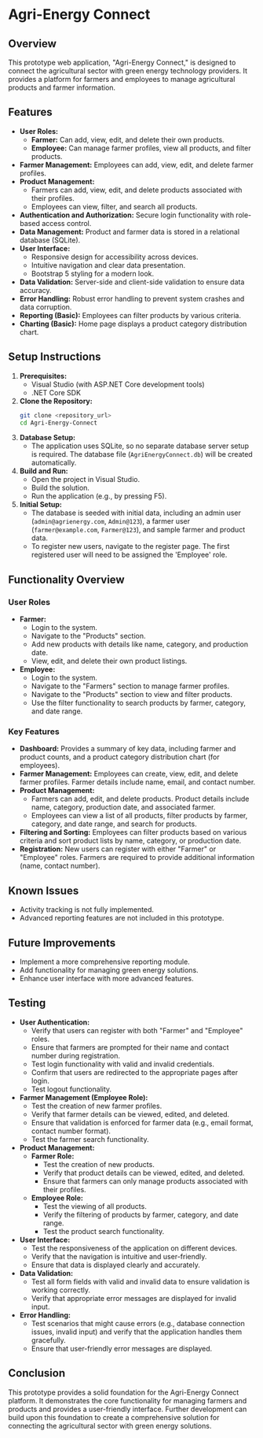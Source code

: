 # Agri-Energy Connect 

## Overview

This prototype web application, "Agri-Energy Connect," is designed to connect the agricultural sector with green energy technology providers. It provides a platform for farmers and employees to manage agricultural products and farmer information.

## Features

* **User Roles:**
    * **Farmer:** Can add, view, edit, and delete their own products.
    * **Employee:** Can manage farmer profiles, view all products, and filter products.
* **Farmer Management:** Employees can add, view, edit, and delete farmer profiles.
* **Product Management:**
    * Farmers can add, view, edit, and delete products associated with their profiles.
    * Employees can view, filter, and search all products.
* **Authentication and Authorization:** Secure login functionality with role-based access control.
* **Data Management:** Product and farmer data is stored in a relational database (SQLite).
* **User Interface:**
    * Responsive design for accessibility across devices.
    * Intuitive navigation and clear data presentation.
    * Bootstrap 5 styling for a modern look.
* **Data Validation:** Server-side and client-side validation to ensure data accuracy.
* **Error Handling:** Robust error handling to prevent system crashes and data corruption.
* **Reporting (Basic):** Employees can filter products by various criteria.
* **Charting (Basic):** Home page displays a product category distribution chart.

## Setup Instructions

1.  **Prerequisites:**
    * Visual Studio (with ASP.NET Core development tools)
    * .NET Core SDK
2.  **Clone the Repository:**
    ```bash
    git clone <repository_url>
    cd Agri-Energy-Connect
    ```
3.  **Database Setup:**
    * The application uses SQLite, so no separate database server setup is required. The database file (`AgriEnergyConnect.db`) will be created automatically.
4.  **Build and Run:**
    * Open the project in Visual Studio.
    * Build the solution.
    * Run the application (e.g., by pressing F5).
5.  **Initial Setup:**
    * The database is seeded with initial data, including an admin user (`admin@agrienergy.com`, `Admin@123`), a farmer user (`farmer@example.com`, `Farmer@123`), and sample farmer and product data.
    * To register new users, navigate to the register page. The first registered user will need to be assigned the 'Employee' role.

## Functionality Overview

### User Roles

* **Farmer:**
    * Login to the system.
    * Navigate to the "Products" section.
    * Add new products with details like name, category, and production date.
    * View, edit, and delete their own product listings.
* **Employee:**
    * Login to the system.
    * Navigate to the "Farmers" section to manage farmer profiles.
    * Navigate to the "Products" section to view and filter products.
    * Use the filter functionality to search products by farmer, category, and date range.

### Key Features

* **Dashboard:** Provides a summary of key data, including farmer and product counts, and a product category distribution chart (for employees).
* **Farmer Management:** Employees can create, view, edit, and delete farmer profiles. Farmer details include name, email, and contact number.
* **Product Management:**
    * Farmers can add, edit, and delete products. Product details include name, category, production date, and associated farmer.
    * Employees can view a list of all products, filter products by farmer, category, and date range, and search for products.
* **Filtering and Sorting:** Employees can filter products based on various criteria and sort product lists by name, category, or production date.
* **Registration:** New users can register with either "Farmer" or "Employee" roles. Farmers are required to provide additional information (name, contact number).

## Known Issues

* Activity tracking is not fully implemented.
* Advanced reporting features are not included in this prototype.

## Future Improvements

* Implement a more comprehensive reporting module.
* Add functionality for managing green energy solutions.
* Enhance user interface with more advanced features.

## Testing

* **User Authentication:**
    * Verify that users can register with both "Farmer" and "Employee" roles.
    * Ensure that farmers are prompted for their name and contact number during registration.
    * Test login functionality with valid and invalid credentials.
    * Confirm that users are redirected to the appropriate pages after login.
    * Test logout functionality.
* **Farmer Management (Employee Role):**
    * Test the creation of new farmer profiles.
    * Verify that farmer details can be viewed, edited, and deleted.
    * Ensure that validation is enforced for farmer data (e.g., email format, contact number format).
    * Test the farmer search functionality.
* **Product Management:**
    * **Farmer Role:**
        * Test the creation of new products.
        * Verify that product details can be viewed, edited, and deleted.
        * Ensure that farmers can only manage products associated with their profiles.
    * **Employee Role:**
        * Test the viewing of all products.
        * Verify the filtering of products by farmer, category, and date range.
        * Test the product search functionality.
* **User Interface:**
    * Test the responsiveness of the application on different devices.
    * Verify that the navigation is intuitive and user-friendly.
    * Ensure that data is displayed clearly and accurately.
* **Data Validation:**
    * Test all form fields with valid and invalid data to ensure validation is working correctly.
    * Verify that appropriate error messages are displayed for invalid input.
* **Error Handling:**
    * Test scenarios that might cause errors (e.g., database connection issues, invalid input) and verify that the application handles them gracefully.
    * Ensure that user-friendly error messages are displayed.

## Conclusion

This prototype provides a solid foundation for the Agri-Energy Connect platform. It demonstrates the core functionality for managing farmers and products and provides a user-friendly interface. Further development can build upon this foundation to create a comprehensive solution for connecting the agricultural sector with green energy solutions.
